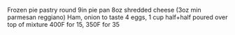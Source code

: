 Frozen pie pastry round 9in pie pan
8oz shredded cheese (3oz min parmesan reggiano)
Ham, onion to taste
4 eggs, 1 cup half+half poured over top of mixture
400F for 15, 350F for 35